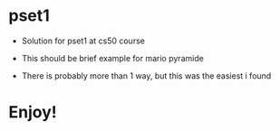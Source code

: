 # pset1

- Solution for pset1 at cs50 course

- This should be brief example for mario pyramide

- There is probably more than 1 way, but this was the easiest i found

# Enjoy!
